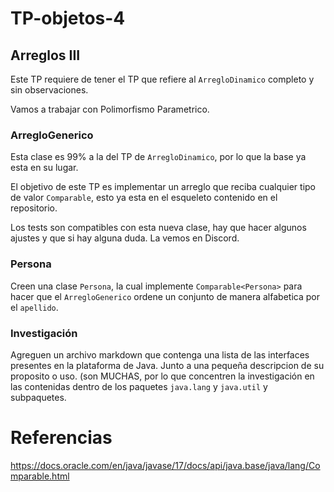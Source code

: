 # TP-objetos-4

## Arreglos III

Este TP requiere de tener el TP que refiere al `ArregloDinamico` completo y sin observaciones.

Vamos a trabajar con Polimorfismo Parametrico.

### ArregloGenerico

Esta clase es 99% a la del TP de `ArregloDinamico`, por lo que la base ya esta en su lugar.

El objetivo de este TP es implementar un arreglo que reciba cualquier tipo de valor `Comparable`,
esto ya esta en el esqueleto contenido en el repositorio.

Los tests son compatibles con esta nueva clase, hay que hacer algunos ajustes y que si hay alguna duda.
La vemos en Discord. 

### Persona

Creen una clase `Persona`, la cual implemente `Comparable<Persona>` para hacer que el `ArregloGenerico`
ordene un conjunto de manera alfabetica por el `apellido`.

### Investigación

Agreguen un archivo markdown que contenga una lista de las interfaces presentes en la plataforma de Java.
Junto a una pequeña descripcion de su proposito o uso. (son MUCHAS, por lo que concentren la investigación
en las contenidas dentro de los paquetes `java.lang` y `java.util` y subpaquetes.


# Referencias
https://docs.oracle.com/en/java/javase/17/docs/api/java.base/java/lang/Comparable.html
